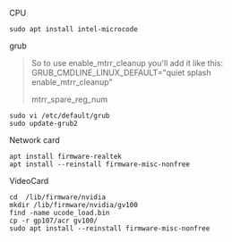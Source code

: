 
CPU
```
sudo apt install intel-microcode
```


grub
> So to use enable_mtrr_cleanup you'll add it like this:
> GRUB_CMDLINE_LINUX_DEFAULT="quiet splash enable_mtrr_cleanup"
> 
> mtrr_spare_reg_num

```
sudo vi /etc/default/grub
sudo update-grub2
```


Network card
```
apt install firmware-realtek
apt install --reinstall firmware-misc-nonfree
```


VideoCard
```
cd  /lib/firmware/nvidia
mkdir /lib/firmware/nvidia/gv100
find -name ucode_load.bin
cp -r gp107/acr gv100/
sudo apt install --reinstall firmware-misc-nonfree
```
